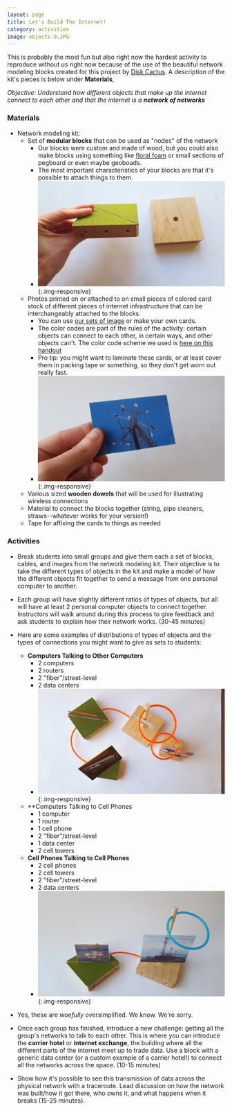 ```yaml
---
layout: page
title: Let's Build The Internet!
category: activities
image: objects-9.JPG
---
```


This is probably the most fun but also right now the hardest activity to reproduce without us right now because of the use of the beautiful network modeling blocks created for this project by [Disk Cactus](http://diskcactus.com). A description of the kit's pieces is below under **Materials**, 

*Objective: Understand how different objects that make up the internet connect to each other and that the internet is a **network of networks***

<!-- ![1](http://networks.land/assets/ms51-4.JPG) -->

### Materials

- Network modeling kit:
	- Set of **modular blocks** that can be used as "nodes" of the network
		- Our blocks were custom and made of wood, but you could also make blocks using something like [floral foam](http://www.save-on-crafts.com/floralfoams.html) or small sections of pegboard or even maybe geoboads.
		- The most important characteristics of your blocks are that it's possible to attach things to them. 
		- ![blocks](/assets/objects-7.JPG){:.img-responsive}
	- Photos printed on or attached to on small pieces of colored card stock of different pieces of internet infrastructure that can be interchangeably attached to the blocks. 
		- You can use [our sets of image](/handouts/tiny-infrastructure.pdf) or make your own cards. 
		- The color codes are part of the rules of the activity: certain objects can connect to each other, in certain ways, and other objects can't. The color code scheme we used is [here on this handout](/handouts/colors-for-blocks.pdf)
		- Pro tip: you might want to laminate these cards, or at least cover them in packing tape or something, so they don't get worn out really fast.
		- ![blocks](/assets/objects-14.JPG){:.img-responsive}
	- Various sized **wooden dowels** that will be used for illustrating wireless connections
	- Material to connect the blocks together (string, pipe cleaners, straws--whatever works for your version!)
	- Tape for affixing the cards to things as needed

### Activities

- Break students into small groups and give them each a set of blocks, cables, and images from the network modeling kit. Their objective is to take the different types of objects in the kit and make a model of how the different objects fit together to send a message from one personal computer to another.

- Each group will have slightly different ratios of types of objects, but all will have at least 2 personal computer objects to connect together. Instructors will walk around during this process to give feedback and ask students to explain how their network works. (30-45 minutes)

- Here are some examples of distributions of types of objects and the types of connections you might want to give as sets to students: 
	- **Computers Talking to Other Computers**
		- 2 computers
		- 2 routers
		- 2 "fiber"/street-level
		- 2 data centers
		- ![blocks](/assets/objects-10.JPG){:.img-responsive}
	- **Computers Talking to Cell Phones
		- 1 computer
		- 1 router
		- 1 cell phone
		- 2 "fiber"/street-level
		- 1 data center
		- 2 cell towers
	- **Cell Phones Talking to Cell Phones**
		- 2 cell phones
		- 2 cell towers
		- 2 "fiber"/street-level
		- 2 data centers
		- ![blocks](/assets/objects-11.JPG){:.img-responsive}

- Yes, these are *woefully* oversimplified. We know. We're sorry. 

- Once each group has finished, introduce a new challenge: getting all the group's networks to talk to each other. This is where you can introduce the **carrier hotel** or **internet exchange**, the building where all the different parts of the internet meet up to trade data. Use a block with a generic data center (or a custom example of a carrier hotel!) to connect all the networks across the space. (10-15 minutes)

- Show how it's possible to see this transmission of data across the physical network with a traceroute. Lead discussion on how the network was built/how it got there, who owns it, and what happens when it breaks (15-25 minutes).

